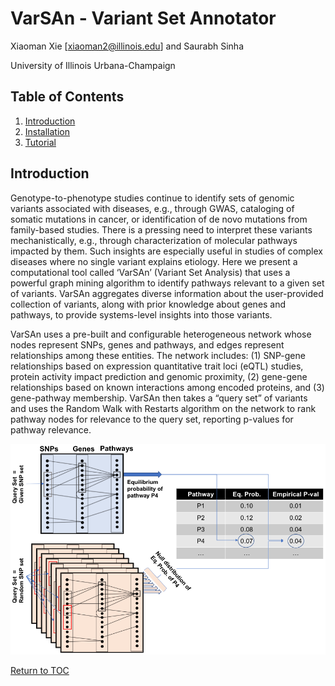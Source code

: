 # VarSAn - Variant Set Annotator

Xiaoman Xie [xiaoman2@illinois.edu] and Saurabh Sinha

University of Illinois Urbana-Champaign

## Table of Contents
1. [Introduction](#introduction)
2. [Installation](#installation)
3. [Tutorial](#tutorial)


## Introduction
Genotype-to-phenotype studies continue to identify sets of genomic variants associated with diseases, e.g., through GWAS, cataloging of somatic mutations in cancer, or identification of de novo mutations from family-based studies. There is a pressing need to interpret these variants mechanistically, e.g., through characterization of molecular pathways impacted by them. Such insights are especially useful in studies of complex diseases where no single variant explains etiology. Here we present a computational tool called ‘VarSAn’ (Variant Set Analysis) that uses a powerful graph mining algorithm to identify pathways relevant to a given set of variants. VarSAn aggregates diverse information about the user-provided collection of variants, along with prior knowledge about genes and pathways, to provide systems-level insights into those variants. 

VarSAn uses a pre-built and configurable heterogeneous network whose nodes represent SNPs,  genes and pathways, and edges represent relationships among these entities. The network includes: (1) SNP-gene relationships based on expression quantitative trait loci (eQTL) studies, protein activity impact prediction and genomic proximity, (2) gene-gene relationships based on known interactions among encoded proteins, and (3) gene-pathway membership. VarSAn then takes a “query set” of variants and uses the Random Walk with Restarts algorithm on the network to rank pathway nodes for relevance to the query set, reporting p-values for pathway relevance. 

![Method Overview](images/VarSAn_method.png)

 
[Return to TOC](#table-of-contents)


